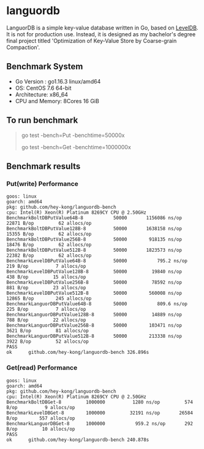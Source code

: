 # languordb
LanguorDB is a simple key-value database written in Go, based on [LevelDB](https://github.com/google/leveldb). It is not for production use. Instead, it is designed as my bachelor's degree final project titled 'Optimization of Key-Value Store by Coarse-grain Compaction'.

## Benchmark System

* Go Version : go1.16.3 linux/amd64
* OS: CentOS  7.6 64-bit
* Architecture: x86_64
* CPU and Memory: 8Cores 16 GiB

## To run benchmark

>go test -bench=Put -benchtime=50000x
>
>go test -bench=Get -benchtime=1000000x

## Benchmark results

### Put(write) Performance

```
goos: linux
goarch: amd64
pkg: github.com/hey-kong/languordb-bench
cpu: Intel(R) Xeon(R) Platinum 8269CY CPU @ 2.50GHz
BenchmarkBoltDBPutValue64B-8       	   50000	   1156086 ns/op	   22871 B/op	      62 allocs/op
BenchmarkBoltDBPutValue128B-8      	   50000	   1638158 ns/op	   15355 B/op	      62 allocs/op
BenchmarkBoltDBPutValue256B-8      	   50000	    918135 ns/op	   18476 B/op	      62 allocs/op
BenchmarkBoltDBPutValue512B-8      	   50000	   1823573 ns/op	   22382 B/op	      62 allocs/op
BenchmarkLevelDBPutValue64B-8      	   50000	       795.2 ns/op	     219 B/op	       7 allocs/op
BenchmarkLevelDBPutValue128B-8     	   50000	     19840 ns/op	     438 B/op	      15 allocs/op
BenchmarkLevelDBPutValue256B-8     	   50000	     78592 ns/op	     881 B/op	      23 allocs/op
BenchmarkLevelDBPutValue512B-8     	   50000	    560008 ns/op	   12865 B/op	     245 allocs/op
BenchmarkLanguorDBPutValue64B-8    	   50000	       809.6 ns/op	     225 B/op	       7 allocs/op
BenchmarkLanguorDBPutValue128B-8   	   50000	     14889 ns/op	     788 B/op	      22 allocs/op
BenchmarkLanguorDBPutValue256B-8   	   50000	    103471 ns/op	    3621 B/op	      81 allocs/op
BenchmarkLanguorDBPutValue512B-8   	   50000	    213338 ns/op	    3922 B/op	      52 allocs/op
PASS
ok  	github.com/hey-kong/languordb-bench	326.896s
```

### Get(read) Performance

```
goos: linux
goarch: amd64
pkg: github.com/hey-kong/languordb-bench
cpu: Intel(R) Xeon(R) Platinum 8269CY CPU @ 2.50GHz
BenchmarkBoltDBGet-8      	 1000000	      1280 ns/op	     574 B/op	       9 allocs/op
BenchmarkLevelDBGet-8     	 1000000	     32191 ns/op	   26584 B/op	     557 allocs/op
BenchmarkLanguorDBGet-8   	 1000000	       959.2 ns/op	     292 B/op	      10 allocs/op
PASS
ok  	github.com/hey-kong/languordb-bench	240.878s
```